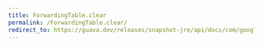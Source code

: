 ```yaml
---
title: ForwardingTable.clear
permalink: /ForwardingTable.clear/
redirect_to: https://guava.dev/releases/snapshot-jre/api/docs/com/google/common/collect/ForwardingTable.html#clear--
---
```

